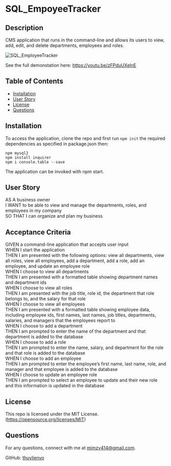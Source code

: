 # SQL_EmpoyeeTracker

## Description
CMS application that runs in the command-line and allows its users to view, add, edit, and delete departments, employees and roles.  

![SQL_EmployeeTracker](https://user-images.githubusercontent.com/79684575/121821539-4b2afd00-cc5f-11eb-8c35-f9a4e81d4077.gif)

   See the full demonstation here: https://youtu.be/zFPduUXelnE

  ## Table of Contents

  * [Installation](#installation)
  * [User Story](#userstory)
  * [License](#license)
  * [Questions](#questions)
  
  ## Installation
  To access the application, clone the repo and first run `npm init` the required dependencies as specified in package.json then:

  `npm mysql2`   
  `npm install inquirer`   
  `npm i console.table --save`

  The application can be invoked with npm start.

  ## User Story
  AS A business owner   
  I WANT to be able to view and manage the departments, roles, and employees in my company   
  SO THAT I can organize and plan my business   

  ## Acceptance Criteria 
  GIVEN a command-line application that accepts user input   
  WHEN I start the application   
  THEN I am presented with the following options: view all departments, view all roles, view all employees, add a department, add a   role, add an employee, and update an employee role   
  WHEN I choose to view all departments   
  THEN I am presented with a formatted table showing department names and department ids   
  WHEN I choose to view all roles   
  THEN I am presented with the job title, role id, the department that role belongs to, and the salary for that role   
  WHEN I choose to view all employees   
  THEN I am presented with a formatted table showing employee data, including employee ids, first names, last names, job titles,    departments, salaries, and managers that the employees report to   
  WHEN I choose to add a department   
  THEN I am prompted to enter the name of the department and that department is added to the database   
  WHEN I choose to add a role   
  THEN I am prompted to enter the name, salary, and department for the role and that role is added to the database   
  WHEN I choose to add an employee   
  THEN I am prompted to enter the employee’s first name, last name, role, and manager and that employee is added to the database   
  WHEN I choose to update an employee role   
  THEN I am prompted to select an employee to update and their new role and this information is updated in the database    


  ## License  

  This repo is licensed under the MIT License. (https://opensource.org/licenses/MIT) 

  ## Questions
  For any questions, connect with me at [mimzy414@gmail.com](mailto:mimzy414@gmail.com). 
  
  GitHub: [thuylienvo](https://github.com/thuylienvo) 


